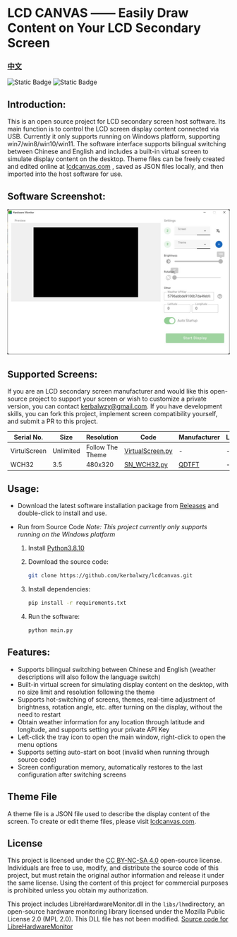 # LCD CANVAS —— Easily Draw Content on Your LCD Secondary Screen

### [中文](./README.md)

![Static Badge](https://img.shields.io/badge/Python-3.8.10-blue?style=for-the-badge)
![Static Badge](https://img.shields.io/badge/Windows-7/8/10/11-blue?style=for-the-badge)

## Introduction:

This is an open source project for LCD secondary screen host software. Its main function is to control the LCD screen display content connected via USB. Currently it only supports running on Windows platform, supporting win7/win8/win10/win11. The software interface supports bilingual switching between Chinese and English and includes a built-in virtual screen to simulate display content on the desktop. Theme files can be freely created and edited online at 
<a href="https://lcdcanvas.com/themeeditor" target="_blank">lcdcanvas.com</a>
, saved as JSON files locally, and then imported into the host software for use.

## Software Screenshot:

<img src="./doc/asset/monitor_en.jpg">

## Supported Screens:

If you are an LCD secondary screen manufacturer and would like this open-source project to support your screen or wish to customize a private version, you can contact [kerbalwzy@gmail.com](mailto:kerbalwzy@gmail.com?subject=LCDCANVS%20Custom%20Development). If you have development skills, you can fork this project, implement screen compatibility yourself, and submit a PR to this project.

| Serial No. | Size | Resolution | Code | Manufacturer | License |
| --- | --- | --- | --- | --- | --- |
| VirtulScreen | Unlimited | Follow The Theme | [VirtualScreen.py](./libs/lcds/VirtualScreen.py) | - | - |
| WCH32 | 3.5 | 480x320 | [SN_WCH32.py](./libs/lcds/SN_WCH32.py) | <a href="http://www.qdtft.com/" target="_blank">QDTFT</a> | - |

## Usage:

- Download the latest software installation package from
  <a href="https://github.com/kerbalwzy/lcdcanvas/releases" target="_blank">Releases</a>
  and double-click to install and use.

- Run from Source Code *Note: This project currently only supports running on the Windows platform*
  1. Install
     <a href="https://www.python.org/downloads/release/python-3810/" target="_blank">Python3.8.10</a>

  2. Download the source code:
      ```bash
      git clone https://github.com/kerbalwzy/lcdcanvas.git
      ```

  3. Install dependencies:
      ```bash
      pip install -r requirements.txt
      ```

  4. Run the software:
      ```bash
      python main.py
      ```

## Features:

- Supports bilingual switching between Chinese and English (weather descriptions will also follow the language switch)
- Built-in virtual screen for simulating display content on the desktop, with no size limit and resolution following the theme
- Supports hot-switching of screens, themes, real-time adjustment of brightness, rotation angle, etc. after turning on the display, without the need to restart
- Obtain weather information for any location through latitude and longitude, and supports setting your private API Key
- Left-click the tray icon to open the main window, right-click to open the menu options
- Supports setting auto-start on boot (invalid when running through source code)
- Screen configuration memory, automatically restores to the last configuration after switching screens
  
## Theme File

A theme file is a JSON file used to describe the display content of the screen. To create or edit theme files, please visit
<a href="https://lcdcanvas.com/themeeditor" target="_blank">lcdcanvas.com</a>.

## License

This project is licensed under the
<a href="https://creativecommons.org/licenses/by-nc-sa/4.0/legalcode" target="_blank">CC BY-NC-SA 4.0</a>
open-source license. Individuals are free to use, modify, and distribute the source code of this project, but must retain the original author information and release it under the same license. Using the content of this project for commercial purposes is prohibited unless you obtain my authorization.

This project includes LibreHardwareMonitor.dll in the ```libs/lhm```directory, an open-source hardware monitoring library licensed under the Mozilla Public License 2.0 (MPL 2.0). This DLL file has not been modified.
<a href="https://github.com/LibreHardwareMonitor/LibreHardwareMonitor" target="_blank">Source code for LibreHardwareMonitor</a>